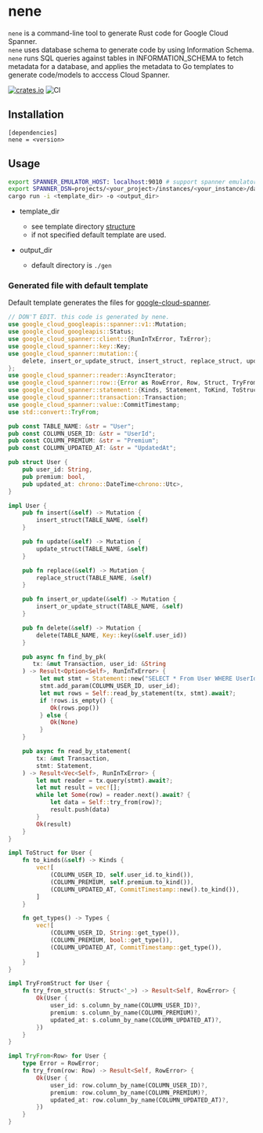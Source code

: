 # nene
`nene` is a command-line tool to generate Rust code for Google Cloud Spanner.  
`nene` uses database schema to generate code by using Information Schema. `nene` runs SQL queries against tables in INFORMATION_SCHEMA to fetch metadata for a database, and applies the metadata to Go templates to generate code/models to acccess Cloud Spanner.

[![crates.io](https://img.shields.io/crates/v/nene.svg)](https://crates.io/crates/nene)
![CI](https://github.com/yoshidan/nene/workflows/CI/badge.svg?branch=main)

## Installation

```
[dependencies]
nene = <version>
```

## Usage
```bash
export SPANNER_EMULATOR_HOST: localhost:9010 # support spanner emulator
export SPANNER_DSN=projects/<your_project>/instances/<your_instance>/databases/<your_database>
cargo run -i <template_dir> -o <output_dir>
```

* template_dir 
  - see template directory [structure](./src/default)
  - if not specified default template are used.

* output_dir
  - default directory is `./gen`

### Generated file with default template

Default template generates the files for [google-cloud-spanner](https://github.com/yoshidan/google-cloud-rust/tree/main/spanner).

```rust
// DON'T EDIT. this code is generated by nene.
use google_cloud_googleapis::spanner::v1::Mutation;
use google_cloud_googleapis::Status;
use google_cloud_spanner::client::{RunInTxError, TxError};
use google_cloud_spanner::key::Key;
use google_cloud_spanner::mutation::{
    delete, insert_or_update_struct, insert_struct, replace_struct, update_struct,
};
use google_cloud_spanner::reader::AsyncIterator;
use google_cloud_spanner::row::{Error as RowError, Row, Struct, TryFromStruct};
use google_cloud_spanner::statement::{Kinds, Statement, ToKind, ToStruct, Types};
use google_cloud_spanner::transaction::Transaction;
use google_cloud_spanner::value::CommitTimestamp;
use std::convert::TryFrom;

pub const TABLE_NAME: &str = "User";
pub const COLUMN_USER_ID: &str = "UserId";
pub const COLUMN_PREMIUM: &str = "Premium";
pub const COLUMN_UPDATED_AT: &str = "UpdatedAt";

pub struct User {
    pub user_id: String,
    pub premium: bool,
    pub updated_at: chrono::DateTime<chrono::Utc>,
}

impl User {
    pub fn insert(&self) -> Mutation {
        insert_struct(TABLE_NAME, &self)
    }

    pub fn update(&self) -> Mutation {
        update_struct(TABLE_NAME, &self)
    }

    pub fn replace(&self) -> Mutation {
        replace_struct(TABLE_NAME, &self)
    }

    pub fn insert_or_update(&self) -> Mutation {
        insert_or_update_struct(TABLE_NAME, &self)
    }

    pub fn delete(&self) -> Mutation {
        delete(TABLE_NAME, Key::key(&self.user_id))
    }

    pub async fn find_by_pk(
       tx: &mut Transaction, user_id: &String
    ) -> Result<Option<Self>, RunInTxError> {
         let mut stmt = Statement::new("SELECT * From User WHERE UserId = @UserId");
         stmt.add_param(COLUMN_USER_ID, user_id);
         let mut rows = Self::read_by_statement(tx, stmt).await?;
         if !rows.is_empty() {
            Ok(rows.pop())
         } else {
            Ok(None)
         }
    }

    pub async fn read_by_statement(
        tx: &mut Transaction,
        stmt: Statement,
    ) -> Result<Vec<Self>, RunInTxError> {
        let mut reader = tx.query(stmt).await?;
        let mut result = vec![];
        while let Some(row) = reader.next().await? {
            let data = Self::try_from(row)?;
            result.push(data)
        }
        Ok(result)
    }
}

impl ToStruct for User {
    fn to_kinds(&self) -> Kinds {
        vec![
            (COLUMN_USER_ID, self.user_id.to_kind()),
            (COLUMN_PREMIUM, self.premium.to_kind()),
            (COLUMN_UPDATED_AT, CommitTimestamp::new().to_kind()),
        ]
    }

    fn get_types() -> Types {
        vec![
            (COLUMN_USER_ID, String::get_type()),
            (COLUMN_PREMIUM, bool::get_type()),
            (COLUMN_UPDATED_AT, CommitTimestamp::get_type()),
        ]
    }
}

impl TryFromStruct for User {
    fn try_from_struct(s: Struct<'_>) -> Result<Self, RowError> {
        Ok(User {
            user_id: s.column_by_name(COLUMN_USER_ID)?,
            premium: s.column_by_name(COLUMN_PREMIUM)?,
            updated_at: s.column_by_name(COLUMN_UPDATED_AT)?,
        })
    }
}

impl TryFrom<Row> for User {
    type Error = RowError;
    fn try_from(row: Row) -> Result<Self, RowError> {
        Ok(User {
            user_id: row.column_by_name(COLUMN_USER_ID)?,
            premium: row.column_by_name(COLUMN_PREMIUM)?,
            updated_at: row.column_by_name(COLUMN_UPDATED_AT)?,
        })
    }
}
```